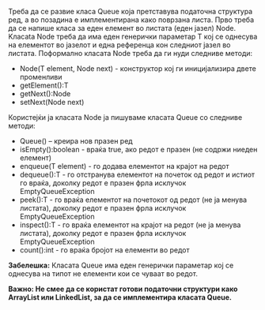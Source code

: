 Треба да се развие класа Queuе која претставува податочна структура ред, a во позадина e имплементирана како поврзана листа. Прво треба да се напише класа за еден елемент во листата (еден јазел) Node. Kласаta Node треба да има еден генерички параметар Т кој се однесува на елементот во јазелот и една референца кон следниот јазел во листата. Поформално класата Node треба да ги нуди следниве методи:

* Node(T element, Node<T> next) - конструктор кој ги иницијализира двете променливи
* getElement():T
* getNext():Node<T>
* setNext(Node<T> next)

Користејќи ја класата Node ја пишуваме класата Queue со следниве методи:

* Queue() – креира нов празен ред
* isEmpty():boolean - враќа true, ако редот е празен (не содржи ниеден елемент)
* enqueue(T element) - го додава елементот на крајот на редот
* dequeue():T - го отстранува елементот на почеток од редот и истиот го враќа, доколку редот е празен фрла исклучок EmptyQueueException
* peek():T - го враќа елементот на почетокот од редот (не ја менува листата), доколку редот е празен фрла исклучок EmptyQueueException
* inspect():T - го враќа елементот на крајот на редот (не ја менува листата), доколку редот е празен фрла исклучок EmptyQueueException
* count():int - го враќа бројот на елементи во редот

**Забелешка:** Класата Queue има еден генерички параметар кој се однесува на типот не елементи кои се чуваат во редот.

**Важно: Не смее да се користат готови податочни структури како ArrayList или LinkedList, за да се имплементира класата Queue.**